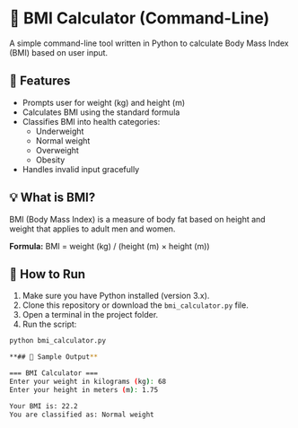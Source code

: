 # 🧮 BMI Calculator (Command-Line)

A simple command-line tool written in Python to calculate Body Mass Index (BMI) based on user input.

## 📌 Features

- Prompts user for weight (kg) and height (m)
- Calculates BMI using the standard formula
- Classifies BMI into health categories:
  - Underweight
  - Normal weight
  - Overweight
  - Obesity
- Handles invalid input gracefully

## 💡 What is BMI?

BMI (Body Mass Index) is a measure of body fat based on height and weight that applies to adult men and women.

**Formula:**
BMI = weight (kg) / (height (m) × height (m))


## 🚀 How to Run

1. Make sure you have Python installed (version 3.x).
2. Clone this repository or download the `bmi_calculator.py` file.
3. Open a terminal in the project folder.
4. Run the script:

```bash
python bmi_calculator.py

**## 🧪 Sample Output**

=== BMI Calculator ===
Enter your weight in kilograms (kg): 68
Enter your height in meters (m): 1.75

Your BMI is: 22.2
You are classified as: Normal weight
